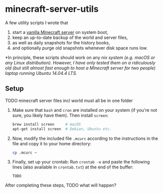 # minecraft-server-utils

A few utility scripts I wrote that

1. start a [vanilla Minecraft server](https://minecraft.net/en/download/server) on system boot,
2. keep an up-to-date backup of the world and server files,
3. as well as daily snapshots for the history books,
4. and optionally purge old snapshots whenever disk space runs low.

*In principle, these scripts should work on any *nix system (e.g. macOS or any Linux distribution). However, I have only tested them on a ridiculously old (but still almost fast enough to host a Minecraft server for two people) laptop running Ubuntu 14.04.4 LTS.*

## Setup

TODO minecraft server files incl world must all be in one folder

1. Make sure that `bash` and `cron` are installed on your system (if you're not sure, you likely have them). Then install `screen`:

    ```bash
    brew install screen     # macOS
    apt-get install screen  # Debian, Ubuntu etc.
    ```

2. Now, modify the included file `.mcurc` according to the instructions in the file and copy it to your home directory:

    ```bash
    cp .mcurc ~
    ```

3. Finally, set up your crontab: Run `crontab -e` and paste the following lines (also available in `crontab.txt`) at the end of the buffer:

    ```
    TODO
    ```

After completing these steps, TODO what will happen?
